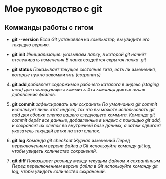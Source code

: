 # Мое руководство с git

## Комманды работы с гитом

* **git --version** *Если Git установлен на компьютер, вы увидите его текущую версию.*

* **git init**  *Инициализация: указываем папку, в которой
git начнёт отслеживать изменения
В папке создаётся скрытая папка .git*

* **git status** *Показывает текущее состояние гита, есть 
ли изменения, которые нужно закоммитить
(сохранить)*

4.  **git add** *добавляет содержимое рабочего каталога 
в индекс (staging area) для последующего коммита. Эта команда дается после добавления
файлов.*

5. **git commit** *зафиксировать или сохранить
По умолчанию git commit использует лишь этот индекс, так что вы можете использовать git add 
для сборки слепка вашего следующего коммита.
Команда git commit берёт все данные, добавленные в индекс с помощью git add, и сохраняет их
слепок во внутренней базе данных, а затем сдвигает указатель текущей ветки на этот слепок.*

6. **git log** *Команда git checkout
Журнал изменений
Перед переключением версии файла в Git
используйте команду git log, чтобы увидеть
количество сохранений.*

7. **git diff** *Показывает разницу между текущим файлом
и сохранённым
Перед переключением версии файла в Git
используйте команду git log, чтобы увидеть
количество сохранений.*

